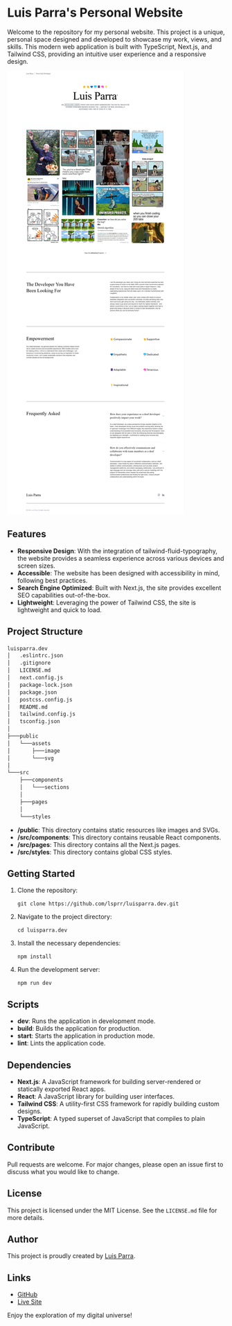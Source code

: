 # Luis Parra's Personal Website

Welcome to the repository for my personal website. This project is a unique, personal space designed and developed to showcase my work, views, and skills. This modern web application is built with TypeScript, Next.js, and Tailwind CSS, providing an intuitive user experience and a responsive design.

![screenshot](./screenshot.png)  

## Features

- **Responsive Design**: With the integration of tailwind-fluid-typography, the website provides a seamless experience across various devices and screen sizes.
- **Accessible**: The website has been designed with accessibility in mind, following best practices.
- **Search Engine Optimized**: Built with Next.js, the site provides excellent SEO capabilities out-of-the-box.
- **Lightweight**: Leveraging the power of Tailwind CSS, the site is lightweight and quick to load.

## Project Structure

```bash
luisparra.dev
│   .eslintrc.json
│   .gitignore
│   LICENSE.md
│   next.config.js
│   package-lock.json
│   package.json
│   postcss.config.js
│   README.md
│   tailwind.config.js
│   tsconfig.json
│
├───public
│   └───assets
│       ├───image
│       └───svg
│
└───src
    ├───components
    │   └───sections
    │
    ├───pages
    │
    └───styles
```

- **/public**: This directory contains static resources like images and SVGs.
- **/src/components**: This directory contains reusable React components.
- **/src/pages**: This directory contains all the Next.js pages.
- **/src/styles**: This directory contains global CSS styles.

## Getting Started

1. Clone the repository:
   ```
   git clone https://github.com/lsprr/luisparra.dev.git
   ```
2. Navigate to the project directory:
   ```
   cd luisparra.dev
   ```
3. Install the necessary dependencies:
   ```
   npm install
   ```
4. Run the development server:
   ```
   npm run dev
   ```

## Scripts

- **dev**: Runs the application in development mode.
- **build**: Builds the application for production.
- **start**: Starts the application in production mode.
- **lint**: Lints the application code.

## Dependencies

- **Next.js**: A JavaScript framework for building server-rendered or statically exported React apps.
- **React**: A JavaScript library for building user interfaces.
- **Tailwind CSS**: A utility-first CSS framework for rapidly building custom designs.
- **TypeScript**: A typed superset of JavaScript that compiles to plain JavaScript.

## Contribute

Pull requests are welcome. For major changes, please open an issue first to discuss what you would like to change.

## License

This project is licensed under the MIT License. See the `LICENSE.md` file for more details.

## Author

This project is proudly created by [Luis Parra](https://github.com/lsprr).

## Links

- [GitHub](https://github.com/lsprr/luisparra.dev)
- [Live Site](https://www.luisparra.dev)

Enjoy the exploration of my digital universe!
